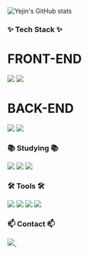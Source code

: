 
![Yejin's GitHub stats](https://github-readme-stats.vercel.app/api?username=Chungyejin&show_icons=true&theme=radical)



<h3>✨ Tech Stack ✨</h3>

<h1>FRONT-END</h1>
<div>
    <img src="https://img.shields.io/badge/HTML-239120?style=for-the-badge&logo=html5&logoColor=white" />
    <img src="https://img.shields.io/badge/CSS-239120?&style=for-the-badge&logo=css3&logoColor=white" />  
</div>

<h1>BACK-END</h1>
<div>
  <img src="https://img.shields.io/badge/Python-3776AB?style=for-the-badge&logo=python&logoColor=white" />
  <img src="https://img.shields.io/badge/JavaScript-F7DF1E?style=for-the-badge&logo=JavaScript&logoColor=white" />
</div>



<h3>📚 Studying 📚</h3>
<div>
  <img src="https://img.shields.io/badge/C-00599C?style=for-the-badge&logo=c&logoColor=white" />
  <img src="https://img.shields.io/badge/Spring-6DB33F?style=for-the-badge&logo=spring&logoColor=white" />
  <img src="https://img.shields.io/badge/Linux-FCC624?style=for-the-badge&logo=linux&logoColor=black" />

</div>




<h3>🛠 Tools 🛠</h3>
<div>
  <img src="https://img.shields.io/badge/github-20232a.svg?style=for-the-badge&logo=github&logoColor=#181717" />
  <img src="https://img.shields.io/badge/intellijidea-20232a.svg?style=for-the-badge&logo=intellijidea&logoColor=#000000" />
  <img src="https://img.shields.io/badge/pycharm-20232a.svg?style=for-the-badge&logo=pycharm&logoColor=#000000" />
  <img src="https://img.shields.io/badge/VSCode-2C2C32.svg?style=for-the-badge&logo=visual-studio-code&logoColor=22ABF3" />
  
</div>



<h3 ">📫 Contact 📫</h3>
<div>
  <a href="mailto:yejinchung0913@gmail.comm">
    <img
      src="https://img.shields.io/badge/yejinchung0913@gmail.com-D14836?style=for-the-badge&logo=gmail&logoColor=white"/>&nbsp
    
  </a>
</div>

